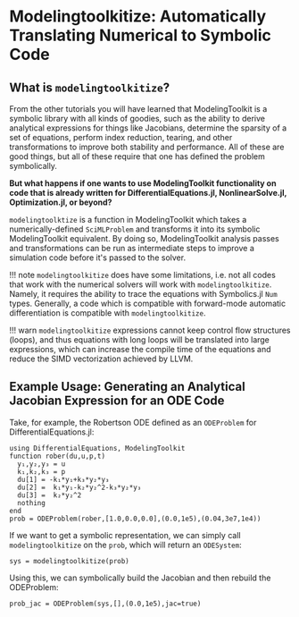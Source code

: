 # Modelingtoolkitize: Automatically Translating Numerical to Symbolic Code

## What is `modelingtoolkitize`?

From the other tutorials you will have learned that ModelingToolkit is a symbolic library
with all kinds of goodies, such as the ability to derive analytical expressions for things
like Jacobians, determine the sparsity of a set of equations, perform index reduction,
tearing, and other transformations to improve both stability and performance. All of these
are good things, but all of these require that one has defined the problem symbolically.

**But what happens if one wants to use ModelingToolkit functionality on code that is already
written for DifferentialEquations.jl, NonlinearSolve.jl, Optimization.jl, or beyond?**

`modelingtoolktize` is a function in ModelingToolkit which takes a numerically-defined
`SciMLProblem` and transforms it into its symbolic ModelingToolkit equivalent. By doing
so, ModelingToolkit analysis passes and transformations can be run as intermediate steps
to improve a simulation code before it's passed to the solver.

!!! note
    `modelingtoolkitize` does have some limitations, i.e. not all codes that work with the
    numerical solvers will work with `modelingtoolkitize`. Namely, it requires the ability
    to trace the equations with Symbolics.jl `Num` types. Generally, a code which is
    compatible with forward-mode automatic differentiation is compatible with
    `modelingtoolkitize`.

!!! warn
    `modelingtoolkitize` expressions cannot keep control flow structures (loops), and thus
    equations with long loops will be translated into large expressions, which can increase
    the compile time of the equations and reduce the SIMD vectorization achieved by LLVM.

## Example Usage: Generating an Analytical Jacobian Expression for an ODE Code

Take, for example, the Robertson ODE
defined as an `ODEProblem` for DifferentialEquations.jl:

```@example mtkize
using DifferentialEquations, ModelingToolkit
function rober(du,u,p,t)
  y₁,y₂,y₃ = u
  k₁,k₂,k₃ = p
  du[1] = -k₁*y₁+k₃*y₂*y₃
  du[2] =  k₁*y₁-k₂*y₂^2-k₃*y₂*y₃
  du[3] =  k₂*y₂^2
  nothing
end
prob = ODEProblem(rober,[1.0,0.0,0.0],(0.0,1e5),(0.04,3e7,1e4))
```

If we want to get a symbolic representation, we can simply call `modelingtoolkitize`
on the `prob`, which will return an `ODESystem`:

```@example mtkize
sys = modelingtoolkitize(prob)
```

Using this, we can symbolically build the Jacobian and then rebuild the ODEProblem:

```@example mtkize
prob_jac = ODEProblem(sys,[],(0.0,1e5),jac=true)
```
